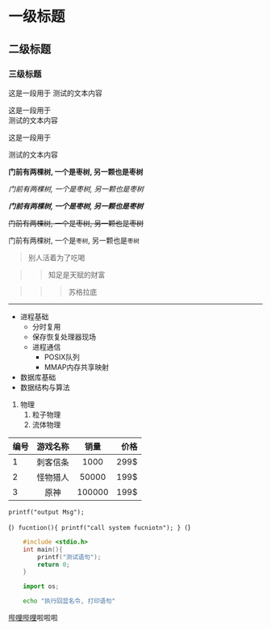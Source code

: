 # 一级标题

## 二级标题

### 三级标题

这是一段用于
测试的文本内容


这是一段用于<br>测试的文本内容

这是一段用于

测试的文本内容


**门前有两棵树, 一个是枣树, 另一颗也是枣树**

*门前有两棵树, 一个是枣树, 另一颗也是枣树*

***门前有两棵树, 一个是枣树, 另一颗也是枣树***

~~门前有两棵树, 一个是枣树, 另一颗也是枣树~~

门前有两棵树, 一个是`枣树`, 另一颗也是`枣树`


> 别人活着为了吃喝

>> 知足是天赋的财富

>>> 苏格拉底

*****

* 进程基础
	* 分时复用
	* 保存恢复处理器现场
	* 进程通信
		* POSIX队列
		* MMAP内存共享映射
* 数据库基础
* 数据结构与算法

1. 物理
	1. 粒子物理
	2. 流体物理



编号|游戏名称|销量|价格
---|:--:|:--:|---:
1|刺客信条|1000|299$
2|怪物猎人|50000|199$
3|原神|100000|199$



`printf("output Msg");`

(```)
	fucntion(){
		printf("call system fucniotn");
	}
(```)

```c
	#include <stdio.h>
	int main(){
		printf("测试语句");
		return 0;
	}
```

```python
	import os;
```

```bash
	echo "执行回显名令, 打印语句"
```


[哔哩哔哩](https://www.bilibili.com "点击进入")啦啦啦
